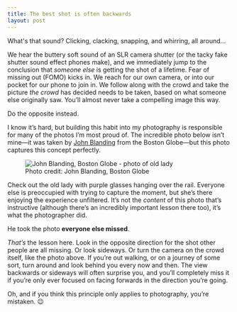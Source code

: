 ```yaml
---
title: The best shot is often backwards
layout: post
---
```


What's that sound? Clicking, clacking, snapping, and whirring, all around…

We hear the buttery soft sound of an SLR camera shutter (or the tacky fake shutter sound effect phones make), and we immediately jump to the conclusion that *someone else* is getting the shot of a lifetime. Fear of missing out (FOMO) kicks in. We reach for our own camera, or into our pocket for our phone to join in. We follow along with the crowd and take the picture *the crowd* has decided needs to be taken, based on what someone else originally saw. You’ll almost never take a compelling image this way.

Do the opposite instead.

I know it’s hard, but building this habit into my photography is responsible for many of the photos I’m most proud of. The incredible photo below isn’t mine—it was taken by [John Blanding](https://www.bostonglobe.com/staff/blanding) from the Boston Globe—but this photo captures this concept perfectly.

<figure>
  <img src="https://cloud.githubusercontent.com/assets/296432/12292332/49e1fe8c-b9e4-11e5-9210-14ef3f68e08c.jpg" alt="John Blanding, Boston Globe - photo of old lady">
  <figcaption>Photo credit: John Blanding, Boston Globe</figcaption>
</figure>

Check out the old lady with purple glasses hanging over the rail. Everyone else is preoccupied with trying to capture the moment, but she’s there enjoying the experience unfiltered. It’s not the *content* of this photo that’s instructive (although there’s an incredibly important lesson there too), it’s what the photographer did.

He took the photo **everyone else missed**.

*That’s* the lesson here. Look in the opposite direction for the shot other people are all missing. Or look sideways. Or turn the camera on the crowd itself, like the photo above. If you’re out walking, or on a journey of some sort, turn around and look behind you every now and then. The view backwards or sideways will often surprise you, and you’ll completely miss it if you’re only ever focused on facing forwards in the direction you’re going.

Oh, and if you think this principle only applies to photography, you’re mistaken. :wink:
